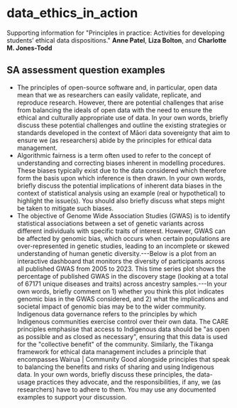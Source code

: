 # data_ethics_in_action

Supporting information for "Principles in practice: Activities for developing students’ ethical data dispositions." **Anne Patel**, **Liza Bolton**, and **Charlotte M. Jones-Todd**


## SA assessment question examples

  + The principles of open-source software and, in particular, open data mean that we as researchers can easily validate, replicate, and reproduce research. However, there are potential challenges that arise from balancing the ideals of open data with the need to ensure the ethical and culturally appropriate use of data. In your own words, briefly discuss these potential challenges and outline the existing strategies or standards developed in the context of Māori data sovereignty that aim to ensure we (as researchers) abide by the principles for ethical data management.
  + Algorithmic fairness is a term often used to refer to the concept of understanding and correcting biases inherent in modelling procedures. These biases typically exist due to the data considered which therefore form the basis upon which inference is then drawn. In your own words, briefly discuss the potential implications of inherent data biases in the context of statistical analysis using an example (real or hypothetical) to highlight the issue(s). You should also briefly discuss what steps might be taken to mitigate such biases.
  + The objective of Genome Wide Association Studies (GWAS) is to identify statistical associations between a set of genetic variants across different individuals with specific traits of interest. However, GWAS can be affected by genomic bias, which occurs when certain populations are over-represented in genetic studies, leading to an incomplete or skewed understanding of human genetic diversity.---Below is a plot from an interactive dashboard that monitors the diversity of participants across all published GWAS from 2005 to 2023. This time series plot shows the percentage of published GWAS in the discovery stage (looking at a total of 67171 unique diseases and traits) across ancestry samples.---In your own words, briefly comment on 1) whether you think this plot indicates genomic bias in the GWAS considered, and 2) what the implications and societal impact of genomic bias may be to the wider community.
  Indigenous data governance refers to the principles by which Indigenous communities exercise control over their own data. The CARE principles emphasise that access to Indigenous data should be "as open as possible and as closed as necessary",  ensuring that this data is used for the "collective benefit" of the community. Similarly, the Tikanga framework for ethical data management includes a principle that encompasses Wairua | Community Good alongside principles that speak to balancing the benefits and risks of sharing and using  Indigenous data. In your own words, briefly discuss these principles, the data-usage practices they advocate, and the responsibilities, if any, we (as researchers) have to adhere to them. You may use any documented examples to support your discussion.

